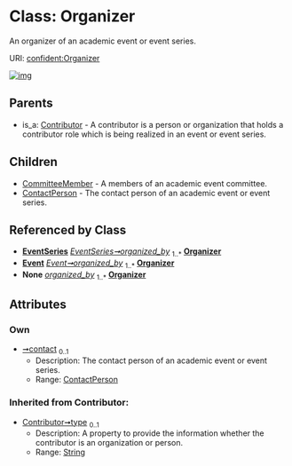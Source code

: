 
# Class: Organizer


An organizer of an academic event or event series.

URI: [confident:Organizer](https://raw.githubusercontent.com/TIBHannover/ConfIDent_schema/main/src/linkml/confident_schema.yaml#Organizer)


[![img](https://yuml.me/diagram/nofunky;dir:TB/class/[ContactPerson]<contact%200..1-++[Organizer&#124;type(i):string%20%3F;id(i):uriorcurie;name(i):string%20%3F],[EventSeries]++-%20organized_by%201..*>[Organizer],[Event]++-%20organized_by%201..*>[Organizer],[EventSeries]++-%20organized_by(i)%201..*>[Organizer],[Event]++-%20organized_by(i)%201..*>[Organizer],[Organizer]^-[ContactPerson],[Organizer]^-[CommitteeMember],[Contributor]^-[Organizer],[ExternalIdentifier],[EventSeries],[Event],[Contributor],[ContactPerson],[CommitteeMember])](https://yuml.me/diagram/nofunky;dir:TB/class/[ContactPerson]<contact%200..1-++[Organizer&#124;type(i):string%20%3F;id(i):uriorcurie;name(i):string%20%3F],[EventSeries]++-%20organized_by%201..*>[Organizer],[Event]++-%20organized_by%201..*>[Organizer],[EventSeries]++-%20organized_by(i)%201..*>[Organizer],[Event]++-%20organized_by(i)%201..*>[Organizer],[Organizer]^-[ContactPerson],[Organizer]^-[CommitteeMember],[Contributor]^-[Organizer],[ExternalIdentifier],[EventSeries],[Event],[Contributor],[ContactPerson],[CommitteeMember])

## Parents

 *  is_a: [Contributor](Contributor.md) - A contributor is a person or organization that holds a contributor role which is being realized in an event or event series.

## Children

 * [CommitteeMember](CommitteeMember.md) - A members of an academic event committee.
 * [ContactPerson](ContactPerson.md) - The contact person of an academic event or event series.

## Referenced by Class

 *  **[EventSeries](EventSeries.md)** *[EventSeries➞organized_by](EventSeries_organized_by.md)*  <sub>1..\*</sub>  **[Organizer](Organizer.md)**
 *  **[Event](Event.md)** *[Event➞organized_by](Event_organized_by.md)*  <sub>1..\*</sub>  **[Organizer](Organizer.md)**
 *  **None** *[organized_by](organized_by.md)*  <sub>1..\*</sub>  **[Organizer](Organizer.md)**

## Attributes


### Own

 * [➞contact](organizer__contact.md)  <sub>0..1</sub>
     * Description: The contact person of an academic event or event series.
     * Range: [ContactPerson](ContactPerson.md)

### Inherited from Contributor:

 * [Contributor➞type](Contributor_type.md)  <sub>0..1</sub>
     * Description: A property to provide the information whether the contributor is an organization or person.
     * Range: [String](types/String.md)
